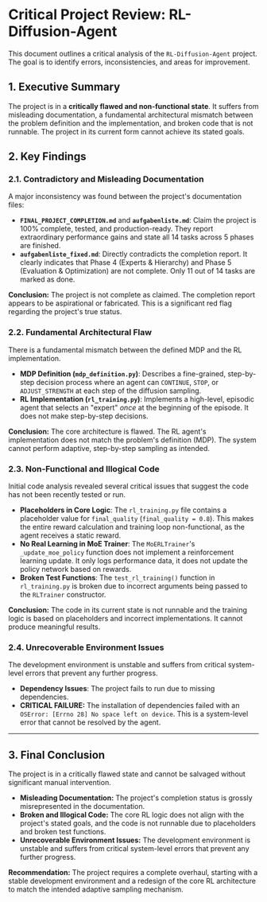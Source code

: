 # Critical Project Review: RL-Diffusion-Agent

This document outlines a critical analysis of the `RL-Diffusion-Agent` project. The goal is to identify errors, inconsistencies, and areas for improvement.

## 1. Executive Summary

The project is in a **critically flawed and non-functional state**. It suffers from misleading documentation, a fundamental architectural mismatch between the problem definition and the implementation, and broken code that is not runnable. The project in its current form cannot achieve its stated goals.

## 2. Key Findings

### 2.1. Contradictory and Misleading Documentation

A major inconsistency was found between the project's documentation files:

- **`FINAL_PROJECT_COMPLETION.md`** and **`aufgabenliste.md`**: Claim the project is 100% complete, tested, and production-ready. They report extraordinary performance gains and state all 14 tasks across 5 phases are finished.
- **`aufgabenliste_fixed.md`**: Directly contradicts the completion report. It clearly indicates that Phase 4 (Experts & Hierarchy) and Phase 5 (Evaluation & Optimization) are not complete. Only 11 out of 14 tasks are marked as done.

**Conclusion:** The project is not complete as claimed. The completion report appears to be aspirational or fabricated. This is a significant red flag regarding the project's true status.

### 2.2. Fundamental Architectural Flaw

There is a fundamental mismatch between the defined MDP and the RL implementation.

- **MDP Definition (`mdp_definition.py`)**: Describes a fine-grained, step-by-step decision process where an agent can `CONTINUE`, `STOP`, or `ADJUST_STRENGTH` at each step of the diffusion sampling.
- **RL Implementation (`rl_training.py`)**: Implements a high-level, episodic agent that selects an "expert" *once* at the beginning of the episode. It does not make step-by-step decisions.

**Conclusion:** The core architecture is flawed. The RL agent's implementation does not match the problem's definition (MDP). The system cannot perform adaptive, step-by-step sampling as intended.

### 2.3. Non-Functional and Illogical Code

Initial code analysis revealed several critical issues that suggest the code has not been recently tested or run.

- **Placeholders in Core Logic**: The `rl_training.py` file contains a placeholder value for `final_quality` (`final_quality = 0.8`). This makes the entire reward calculation and training loop non-functional, as the agent receives a static reward.
- **No Real Learning in MoE Trainer**: The `MoERLTrainer`'s `_update_moe_policy` function does not implement a reinforcement learning update. It only logs performance data, it does not update the policy network based on rewards.
- **Broken Test Functions**: The `test_rl_training()` function in `rl_training.py` is broken due to incorrect arguments being passed to the `RLTrainer` constructor.

**Conclusion:** The code in its current state is not runnable and the training logic is based on placeholders and incorrect implementations. It cannot produce meaningful results.

### 2.4. Unrecoverable Environment Issues

The development environment is unstable and suffers from critical system-level errors that prevent any further progress.

- **Dependency Issues**: The project fails to run due to missing dependencies.
- **CRITICAL FAILURE:** The installation of dependencies failed with an `OSError: [Errno 28] No space left on device`. This is a system-level error that cannot be resolved by the agent.

---
## 3. Final Conclusion

The project is in a critically flawed state and cannot be salvaged without significant manual intervention.

- **Misleading Documentation:** The project's completion status is grossly misrepresented in the documentation.
- **Broken and Illogical Code:** The core RL logic does not align with the project's stated goals, and the code is not runnable due to placeholders and broken test functions.
- **Unrecoverable Environment Issues:** The development environment is unstable and suffers from critical system-level errors that prevent any further progress.

**Recommendation:** The project requires a complete overhaul, starting with a stable development environment and a redesign of the core RL architecture to match the intended adaptive sampling mechanism.